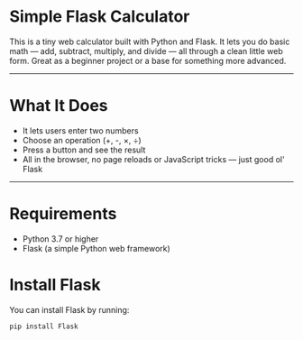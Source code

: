 # Simple Flask Calculator

 This is a tiny web calculator built with Python and Flask. It lets you do basic math — add, subtract, multiply, and divide — all through a clean little web form. Great as a beginner project or a base for something more advanced.

---

# What It Does

- It lets users enter two numbers
- Choose an operation (+, -, ×, ÷)
- Press a button and see the result
- All in the browser, no page reloads or JavaScript tricks — just good ol' Flask

---

#  Requirements

- Python 3.7 or higher
- Flask (a simple Python web framework)

# Install Flask

You can install Flask by running:

```bash
pip install Flask
